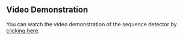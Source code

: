 ## Video Demonstration

You can watch the video demonstration of the sequence detector by [clicking here](https://github.com/pasiramavishan/myImages/blob/main/digitalClock.mp4).
